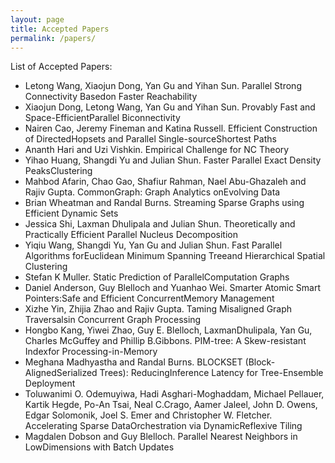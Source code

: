 ```yaml
---
layout: page
title: Accepted Papers
permalink: /papers/
---
```


List of Accepted Papers:

- Letong Wang, Xiaojun Dong, Yan Gu and Yihan Sun. Parallel Strong Connectivity Basedon Faster Reachability
- Xiaojun Dong, Letong Wang, Yan Gu and Yihan Sun. Provably Fast and Space-EfficientParallel Biconnectivity
- Nairen Cao, Jeremy Fineman and Katina Russell. Efficient Construction of DirectedHopsets and Parallel Single-sourceShortest Paths
- Ananth Hari and Uzi Vishkin. Empirical Challenge for NC Theory
- Yihao Huang, Shangdi Yu and Julian Shun. Faster Parallel Exact Density PeaksClustering
- Mahbod Afarin, Chao Gao, Shafiur Rahman, Nael Abu-Ghazaleh and
Rajiv Gupta. CommonGraph: Graph Analytics onEvolving Data
- Brian Wheatman and Randal Burns. Streaming Sparse Graphs using Efficient Dynamic Sets
- Jessica Shi, Laxman Dhulipala and Julian Shun. Theoretically and Practically Efficient Parallel Nucleus Decomposition
- Yiqiu Wang, Shangdi Yu, Yan Gu and Julian Shun. Fast Parallel Algorithms forEuclidean Minimum Spanning Treeand Hierarchical Spatial Clustering
- Stefan K Muller. Static Prediction of ParallelComputation Graphs
- Daniel Anderson, Guy Blelloch and Yuanhao Wei. Smarter Atomic Smart Pointers:Safe and Efficient ConcurrentMemory Management
- Xizhe Yin, Zhijia Zhao and Rajiv Gupta. Taming Misaligned Graph Traversalsin Concurrent Graph Processing
- Hongbo Kang, Yiwei Zhao, Guy E. Blelloch, LaxmanDhulipala, Yan Gu, Charles McGuffey and Phillip B.Gibbons. PIM-tree: A Skew-resistant Indexfor Processing-in-Memory
- Meghana Madhyastha and Randal Burns. BLOCKSET (Block-AlignedSerialized Trees): ReducingInference Latency for Tree-Ensemble Deployment
- Toluwanimi O. Odemuyiwa, Hadi Asghari-Moghaddam, Michael Pellauer, Kartik Hegde, Po-An Tsai, Neal C.Crago, Aamer Jaleel, John D. Owens, Edgar Solomonik, Joel S. Emer and Christopher W. Fletcher. Accelerating Sparse DataOrchestration via DynamicReflexive Tiling
- Magdalen Dobson and Guy Blelloch. Parallel Nearest Neighbors in LowDimensions with Batch Updates